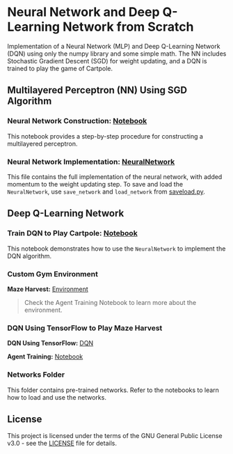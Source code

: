# Neural Network and Deep Q-Learning Network from Scratch

Implementation of a Neural Network (MLP) and Deep Q-Learning Network (DQN) using only the numpy library and some simple math. The NN includes Stochastic Gradient Descent (SGD) for weight updating, and a DQN is trained to play the game of Cartpole.

## Multilayered Perceptron (NN) Using SGD Algorithm

### Neural Network Construction: [Notebook](nn-mlp_from_scratch.ipynb)

This notebook provides a step-by-step procedure for constructing a multilayered perceptron.

### Neural Network Implementation: [NeuralNetwork](nn.py)

This file contains the full implementation of the neural network, with added momentum to the weight updating step. To save and load the `NeuralNetwork`, use `save_network` and `load_network` from [saveload.py](saveload.py).

## Deep Q-Learning Network

### Train DQN to Play Cartpole: [Notebook](dqn_from_scratch.ipynb)

This notebook demonstrates how to use the `NeuralNetwork` to implement the DQN algorithm.

### Custom Gym Environment

**Maze Harvest:** [Environment](maze_harvest.py)
> Check the Agent Training Notebook to learn more about the environment.

### DQN Using TensorFlow to Play Maze Harvest

**DQN Using TensorFlow:** [DQN](dqn_tf.py)

**Agent Training:** [Notebook](maze_harvest_train_tf.ipynb)

### Networks Folder

This folder contains pre-trained networks. Refer to the notebooks to learn how to load and use the networks.

## License

This project is licensed under the terms of the GNU General Public License v3.0 - see the [LICENSE](LICENSE) file for details.
